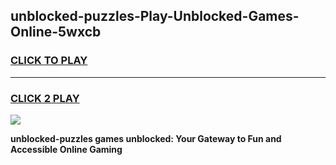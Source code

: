 
## unblocked-puzzles-Play-Unblocked-Games-Online-5wxcb
<h3>
<a href="https://premium76.site?title=unblocked-puzzles&ref=25A">CLICK TO PLAY</a></h3>
<hr>

<h3>
<a href="https://premium76.site?title=unblocked-puzzles&ref=25A">CLICK 2 PLAY</a>
  
</h3>

<a href="https://premium76.site?title=unblocked-puzzles&ref=25A"><img src="https://clearcache.store/games.png"></a>


**unblocked-puzzles games unblocked: Your Gateway to Fun and Accessible Online Gaming**
